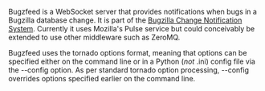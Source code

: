 Bugzfeed is a WebSocket server that provides notifications when bugs in a
Bugzilla database change.  It is part of the
[Bugzilla Change Notification System][1].  Currently it uses Mozilla's Pulse
service but could conceivably be extended to use other middleware such as
ZeroMQ.

Bugzfeed uses the tornado options format, meaning that options can be
specified either on the command line or in a Python (*not* .ini) config
file via the --config option.  As per standard tornado option processing,
--config overrides options specified earlier on the command line.

[1]: https://wiki.mozilla.org/BMO/ChangeNotificationSystem
